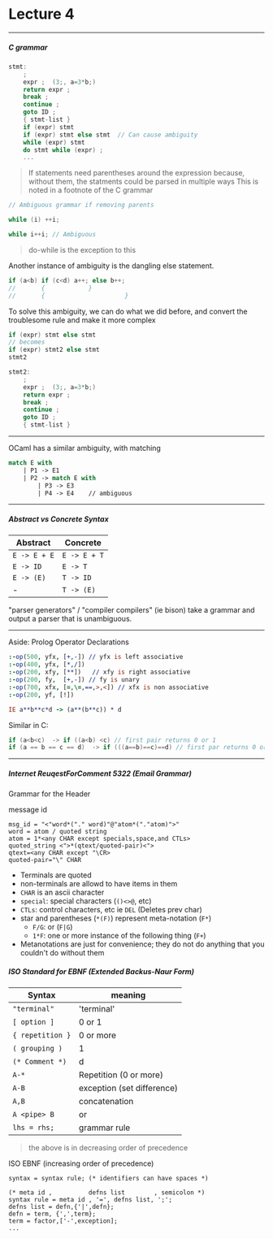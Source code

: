 <h1>Lecture 4</h1>

---

<h5> C grammar </h5>

```c
stmt:
    ;
    expr ;  (3;, a=3*b;)
    return expr ; 
    break ;
    continue ;
    goto ID ;
    { stmt-list }
    if (expr) stmt 
    if (expr) stmt else stmt  // Can cause ambiguity
    while (expr) stmt 
    do stmt while (expr) ;
    ...
```

> If statements need parentheses around the expression because, without them, the statments could be parsed in multiple ways This is noted in a footnote of the C grammar
> 

```c
// Ambiguous grammar if removing parents

while (i) ++i;

while i++i; // Ambiguous
```
>do-while is the exception to this

Another instance of ambiguity is the dangling else statement.

```c
if (a<b) if (c<d) a++; else b++;
//       {            } 
//       {                      }
```

To solve this ambiguity, we can do what we did before, and convert the troublesome rule and make it more complex

```c
if (expr) stmt else stmt
// becomes
if (expr) stmt2 else stmt
stmt2

stmt2:
    ;
    expr ;  (3;, a=3*b;)
    return expr ; 
    break ;
    continue ;
    goto ID ;
    { stmt-list }
```

---

OCaml has a similar ambiguity, with matching
```OCaml
match E with 
    | P1 -> E1
    | P2 -> match E with 
        | P3 -> E3
        | P4 -> E4    // ambiguous
```

---

<h5>Abstract vs Concrete Syntax</h5>

| Abstract | Concrete | 
| --- | --- |
| `E -> E + E` | `E -> E + T` |
| `E -> ID` | `E -> T` |
| `E -> (E)` | `T -> ID` |
| - | `T -> (E)` |

"parser generators" / "compiler compilers" (ie bison) take a grammar and output a parser that is unambiguous.

---

Aside: Prolog Operator Declarations

```Prolog
:-op(500, yfx, [+,-]) // yfx is left associative
:-op(400, yfx, [*,/])
:-op(200, xfy, [**])   // xfy is right associative
:-op(200, fy,  [+,-]) // fy is unary
:-op(700, xfx, [=,\=,==,>,<]) // xfx is non associative
:-op(200, yf, [!])

IE a**b**c*d -> (a**(b**c)) * d
```

Similar in C:

```c
if (a<b<c)  -> if ((a<b) <c) // first pair returns 0 or 1
if (a == b == c == d)  -> if (((a==b)==c)==d) // first par returns 0 or 1
```

---


<h5>Internet ReuqestForComment 5322 (Email Grammar)</h5>

Grammar for the Header

message id
```
msg_id = "<"word*("." word)"@"atom*("."atom)">"
word = atom / quoted string
atom = 1*<any CHAR except specials,space,and CTLs>
quoted_string <">*(qtext/quoted-pair)<">
qtext=<any CHAR except "\CR>
quoted-pair="\" CHAR
```

  * Terminals are quoted
  * non-terminals are allowd to have items in them
  * `CHAR` is an ascii character
  * `special`: special characters (`()<>@`, etc)
  * `CTLs`: control characters, etc ie `DEL` (Deletes prev char)
  * star and parentheses  (`*(F)`) represent meta-notation (`F*`)
      - `F/G`: or (`F|G`)
      - `1*F`: one or more instance of the following thing (`F+`)
  * Metanotations are just for convenience; they do not do anything that you couldn't do without them

<h5>ISO Standard for EBNF (Extended Backus-Naur Form)</h5>

  | Syntax | meaning  |
  |---|---|
  | `"terminal"` | 'terminal' |
  | `[ option ]` | 0 or 1 |
  | `{ repetition }` | 0 or more |
  | `( grouping )` | 1 |
  | `(* Comment *)` | d |
  | `A-*` | Repetition (0 or more) |
  | `A-B` | exception (set difference)|
  | `A,B` | concatenation |
  | `A <pipe> B` | or |
  | `lhs = rhs;` | grammar rule |
> the above is in decreasing order of precedence

ISO EBNF (increasing order of precedence)

```
syntax = syntax rule; (* identifiers can have spaces *)

(* meta id ,          defns list        , semicolon *)
syntax rule = meta id , '=', defns list, ';';
defns list = defn,{'|',defn};
defn = term, {',',term};
term = factor,['-',exception];
...
```

